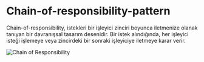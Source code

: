 # Chain-of-responsibility-pattern
Chain-of-responsibility, istekleri bir işleyici zinciri boyunca iletmenize olanak tanıyan bir davranışsal tasarım desenidir. Bir istek alındığında, her işleyici isteği işlemeye veya zincirdeki bir sonraki işleyiciye iletmeye karar verir.

![Chain of Responsibility](chain-of-responsibility.png)
